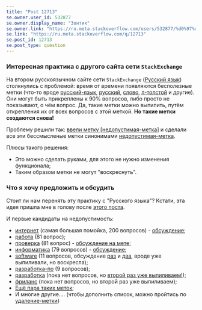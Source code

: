```yaml
---
title: "Post 12713"
se.owner.user_id: 532877
se.owner.display_name: "Зонтик"
se.owner.link: "https://ru.meta.stackoverflow.com/users/532877/%d0%97%d0%be%d0%bd%d1%82%d0%b8%d0%ba"
se.link: "https://ru.meta.stackoverflow.com/q/12713"
se.post_id: 12713
se.post_type: question
---
```

<h3>Интересная практика с другого сайта сети <code>StackExchange</code></h3>
<p>На втором русскоязычном сайте сети <code>StackExchange</code> (<a href="https://rus.stackexchange.com/">Русский язык</a>) столкнулись с проблемой: время от времени появляются бесполезные метки (что-то вроде <a href="https://ru.stackoverflow.com/questions/tagged/%d1%80%d1%83%d1%81%d1%81%d0%ba%d0%b8%d0%b9-%d1%8f%d0%b7%d1%8b%d0%ba" class="post-tag" title="показать вопросы с меткой [русский-язык]" aria-label="показать вопросы с меткой [русский-язык]" rel="tag" aria-labelledby="tag-русский-язык-tooltip-container">русский-язык</a>, <a href="https://ru.stackoverflow.com/questions/tagged/%d1%80%d1%83%d1%81%d1%81%d0%ba%d0%b8%d0%b9" class="post-tag" title="показать вопросы с меткой [русский]" aria-label="показать вопросы с меткой [русский]" rel="tag" aria-labelledby="tag-русский-tooltip-container">русский</a>, <a href="https://ru.stackoverflow.com/questions/tagged/%d1%81%d0%bb%d0%be%d0%b2%d0%be" class="post-tag" title="показать вопросы с меткой [слово]" aria-label="показать вопросы с меткой [слово]" rel="tag" aria-labelledby="tag-слово-tooltip-container">слово</a>, <a href="https://ru.stackoverflow.com/questions/tagged/%d0%bb-%d1%82%d0%be%d0%bb%d1%81%d1%82%d0%be%d0%b9" class="post-tag" title="показать вопросы с меткой [л-толстой]" aria-label="показать вопросы с меткой [л-толстой]" rel="tag" aria-labelledby="tag-л-толстой-tooltip-container">л-толстой</a> и другие). Они могут быть прикреплены к 90% вопросов, либо просто не показывают, о чём вопрос. Да, такие метки можно выпилить, путём открепления их от всех вопросов с этой меткой. <strong>Но такие метки создаются снова!</strong></p>
<p>Проблему решили так: <a href="https://rus.meta.stackexchange.com/questions/241/">ввели метку [недопустимая-метка]</a> и сделали все эти бессмысленые метки синонимами <a href="https://ru.stackoverflow.com/questions/tagged/%d0%bd%d0%b5%d0%b4%d0%be%d0%bf%d1%83%d1%81%d1%82%d0%b8%d0%bc%d0%b0%d1%8f-%d0%bc%d0%b5%d1%82%d0%ba%d0%b0" class="post-tag" title="показать вопросы с меткой [недопустимая-метка]" aria-label="показать вопросы с меткой [недопустимая-метка]" rel="tag" aria-labelledby="tag-недопустимая-метка-tooltip-container">недопустимая-метка</a>.</p>
<p>Плюсы такого решения:</p>
<ul>
<li>Это можно сделать руками, для этого не нужно изменения функционала;</li>
<li>Таким образом метки не могут &quot;воскреснуть&quot;.</li>
</ul>
<h3>Что я хочу предложить и обсудить</h3>
<p>Стоит ли нам перенять эту практику с &quot;Русского языка&quot;? Кстати, эта идея пришла мне в голову после <a href="https://ru.meta.stackoverflow.com/questions/12711/12712#12712">этого поста</a>.</p>
<p>И первые кандидаты на недопустимость:</p>
<ul>
<li><a href="https://ru.stackoverflow.com/questions/tagged/%d0%b8%d0%bd%d1%82%d0%b5%d1%80%d0%bd%d0%b5%d1%82" class="post-tag" title="показать вопросы с меткой [интернет]" aria-label="показать вопросы с меткой [интернет]" rel="tag" aria-labelledby="tag-интернет-tooltip-container">интернет</a> (самая большая помойка, 200 вопросов) - <a href="https://ru.meta.stackoverflow.com/questions/10484/">обсуждение</a>;</li>
<li><a href="https://ru.stackoverflow.com/questions/tagged/%d1%80%d0%b0%d0%b1%d0%be%d1%82%d0%b0" class="post-tag" title="показать вопросы с меткой [работа]" aria-label="показать вопросы с меткой [работа]" rel="tag" aria-labelledby="tag-работа-tooltip-container">работа</a> (81 вопрос);</li>
<li><a href="https://ru.stackoverflow.com/questions/tagged/%d0%bf%d1%80%d0%be%d0%b2%d0%b5%d1%80%d0%ba%d0%b0" class="post-tag" title="показать вопросы с меткой [проверка]" aria-label="показать вопросы с меткой [проверка]" rel="tag" aria-labelledby="tag-проверка-tooltip-container">проверка</a> (81 вопрос) - <a href="https://ru.meta.stackoverflow.com/questions/7339/">обсуждение на мете</a>;</li>
<li><a href="https://ru.stackoverflow.com/questions/tagged/%d0%b8%d0%bd%d1%84%d0%be%d1%80%d0%bc%d0%b0%d1%82%d0%b8%d0%ba%d0%b0" class="post-tag" title="показать вопросы с меткой [информатика]" aria-label="показать вопросы с меткой [информатика]" rel="tag" aria-labelledby="tag-информатика-tooltip-container">информатика</a> (79 вопросов) - <a href="https://ru.meta.stackoverflow.com/questions/6125/">обсуждение</a>;</li>
<li><a href="https://ru.stackoverflow.com/questions/tagged/software" class="post-tag" title="показать вопросы с меткой [software]" aria-label="показать вопросы с меткой [software]" rel="tag" aria-labelledby="tag-software-tooltip-container">software</a> (11 вопросов, обсуждение <a href="https://ru.meta.stackoverflow.com/questions/7041/">раз</a> и <a href="https://ru.meta.stackoverflow.com/questions/4338/">два</a>, вроде уже выпиливали, но воскресла);</li>
<li><a href="https://ru.stackoverflow.com/questions/tagged/%d1%80%d0%b0%d0%b7%d1%80%d0%b0%d0%b1%d0%be%d1%82%d0%ba%d0%b0-%d0%bf%d0%be" class="post-tag" title="показать вопросы с меткой [разработка-по]" aria-label="показать вопросы с меткой [разработка-по]" rel="tag" aria-labelledby="tag-разработка-по-tooltip-container">разработка-по</a> (9 вопросов);</li>
<li><a href="https://ru.stackoverflow.com/questions/tagged/%d1%80%d0%b0%d0%b7%d1%80%d0%b0%d0%b1%d0%be%d1%82%d0%ba%d0%b0" class="post-tag" title="показать вопросы с меткой [разработка]" aria-label="показать вопросы с меткой [разработка]" rel="tag" aria-labelledby="tag-разработка-tooltip-container">разработка</a> (пока нет вопросов, но <a href="https://ru.meta.stackoverflow.com/questions/12711/">второй раз уже выпиливаем!</a>);</li>
<li><a href="https://ru.stackoverflow.com/questions/tagged/%d1%84%d1%80%d0%b8%d0%bb%d0%b0%d0%bd%d1%81" class="post-tag" title="показать вопросы с меткой [фриланс]" aria-label="показать вопросы с меткой [фриланс]" rel="tag" aria-labelledby="tag-фриланс-tooltip-container">фриланс</a> (пока нет вопросов, но второй раз уже выпиливаем);</li>
<li><a href="https://ru.meta.stackoverflow.com/questions/320/">Ещё пара таких меток</a>;</li>
<li>И многие другие.... (чтобы дополнить список, можно пройтись по <a href="/questions/tagged/%d1%83%d0%b4%d0%b0%d0%bb%d0%b5%d0%bd%d0%b8%d0%b5-%d0%bc%d0%b5%d1%82%d0%ba%d0%b8" class="post-tag" title="показать вопросы с меткой [удаление-метки]" aria-label="показать вопросы с меткой [удаление-метки]" rel="tag" aria-labelledby="tag-удаление-метки-tooltip-container">удаление-метки</a>)</li>
</ul>
